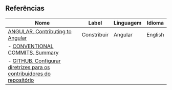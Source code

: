 ## Referências
| Nome | Label | Linguagem | Idioma                                                                                               |
| -------------- | --------------- | -------------- | ------------------------------------------------------------------------------------------ |
|[ANGULAR. Contributing to Angular](https://github.com/angular/angular/blob/22b96b9/CONTRIBUTING.md)| Constribuir| Angular | English
|- [CONVENTIONAL COMMITS. Summary](https://www.conventionalcommits.org/en/v1.0.0/)|
|- [GITHUB. Configurar diretrizes para os contribuidores do repositório](https://docs.github.com/pt/communities/setting-up-your-project-for-healthy-contributions/setting-guidelines-for-repository-contributors)|
